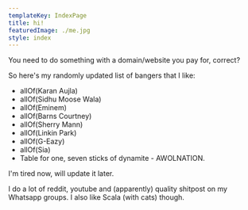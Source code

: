 ```yaml
---
templateKey: IndexPage
title: hi!
featuredImage: ./me.jpg
style: index
---
```


You need to do something with a domain/website you pay for, correct?

So here's my randomly updated list of bangers that I like:

* allOf(Karan Aujla)
* allOf(Sidhu Moose Wala)
* allOf(Eminem)
* allOf(Barns Courtney)
* allOf(Sherry Mann)
* allOf(Linkin Park)
* allOf(G-Eazy)
* allOf(Sia)
* Table for one, seven sticks of dynamite - AWOLNATION.

I'm tired now, will update it later.

I do a lot of reddit, youtube and (apparently) quality shitpost on my Whatsapp groups. I also like Scala (with cats) though.
